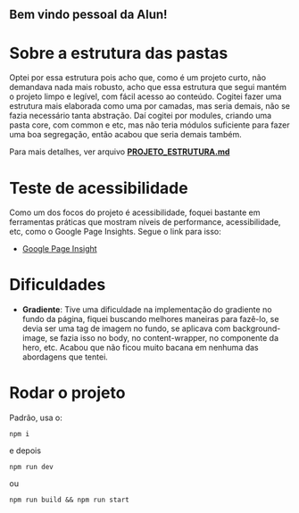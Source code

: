 ## Bem vindo pessoal da Alun!

# Sobre a estrutura das pastas

Optei por essa estrutura pois acho que, como é um projeto curto, não demandava nada mais robusto, acho que essa estrutura que segui mantém o projeto limpo e legível, com fácil acesso ao conteúdo.
Cogitei fazer uma estrutura mais elaborada como uma por camadas, mas seria demais, não se fazia necessário tanta abstração. Daí cogitei por modules, criando uma pasta core, com common e etc, mas não teria módulos suficiente para fazer uma boa segregação, então acabou que seria demais também.

Para mais detalhes, ver arquivo [**PROJETO_ESTRUTURA.md**](/PROJETO_ESTRUTURA.md)

# Teste de acessibilidade

Como um dos focos do projeto é acessibilidade, foquei bastante em ferramentas práticas que mostram níveis de performance, acessibilidade, etc, como o Google Page Insights. Segue o link para isso:
- [Google Page Insight](https://pagespeed.web.dev/analysis/https-alun-test-vercel-app/ow2sdun20f?form_factor=desktop)

# Dificuldades

- **Gradiente**: Tive uma dificuldade na implementação do gradiente no fundo da página, fiquei buscando melhores maneiras para fazê-lo, se devia ser uma tag de imagem no fundo, se aplicava com background-image, se fazia isso no body, no content-wrapper, no componente da hero, etc. Acabou que não ficou muito bacana em nenhuma das abordagens que tentei.

# Rodar o projeto

Padrão, usa o:

`npm i`

e depois

`npm run dev`

ou

`npm run build && npm run start`
